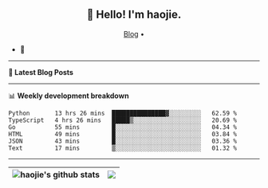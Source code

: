 <h2 align="center">👋 Hello! I'm haojie.</h2>
<p align="center">
  <a href="https://aoyouer.com">Blog</a> •
</p>


- 🔭 


-------

**📝 Latest Blog Posts**


-------

📊 **Weekly development breakdown**
<!--START_SECTION:waka-->

```text
Python       13 hrs 26 mins  ███████████████▓░░░░░░░░░   62.59 %
TypeScript   4 hrs 26 mins   █████▒░░░░░░░░░░░░░░░░░░░   20.69 %
Go           55 mins         █░░░░░░░░░░░░░░░░░░░░░░░░   04.34 %
HTML         49 mins         █░░░░░░░░░░░░░░░░░░░░░░░░   03.84 %
JSON         43 mins         █░░░░░░░░░░░░░░░░░░░░░░░░   03.36 %
Text         17 mins         ▒░░░░░░░░░░░░░░░░░░░░░░░░   01.32 %
```

<!--END_SECTION:waka-->

-------



| <img align="center" src="https://github-readme-stats.vercel.app/api?username=haojie06&show_icons=true&theme=graywhite&show_icons=true&count_private=true&include_all_commits=true&hide_border=true" alt="haojie's github stats" /> | <img align="center" src="https://github-readme-stats.vercel.app/api/top-langs/?username=haojie06&layout=compact&theme=graywhite&hide_border=true&hide=css,html" /> |
| ------------- | ------------- |


